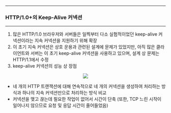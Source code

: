 -----
### HTTP/1.0+의 Keep-Alive 커넥션
-----
1. 많은 HTTP/1.0 브라우저와 서버들은 일찍부터 다소 실험적이었던 keep-alive 커넥션이라는 지속 커넥션을 지원하기 위해 확장
2. 이 초기 지속 커넥션은 상호 운용과 관련된 설계에 문제가 있었지만, 아직 많은 클라이언트와 서버는 이 초기 keep-alive 커넥션을 사용하고 있으며, 설계 상 문제는 HTTP/1.1에서 수정
3. keep-alive 커넥션의 성능 상 장점
<div align="center">
<img src="https://github.com/user-attachments/assets/daa33e70-f83b-4e2e-a40f-70e190024ffe">
</div>

   - 네 개의 HTTP 트랜잭션에 대해 연속적으로 네 개의 커넥션을 생성하여 처리하는 방식과 하나의 지속 커넥션만으로 처리하는 방식 비교
   - 커넥션을 맺고 끊는데 필요한 작업이 없어서 시간이 단축 (또한, TCP 느린 시작이 일어나지 않으므로 요청 및 응답 시간이 줄어들었음)
